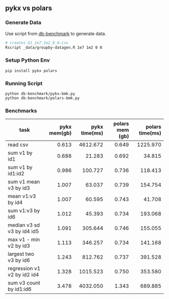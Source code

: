## pykx vs polars

### Generate Data

Use script from [db-benchmark](https://github.com/duckdblabs/db-benchmark) to generate data.

```bash
# creates G1_1e7_1e2_0_0.csv
Rscript _data/groupby-datagen.R 1e7 1e2 0 0
```

### Setup Python Env

```
pip install pykx polars
```

### Running Script

```
python db-benchmark/pykx-bmk.py
python db-benchmark/polars-bmk.py
```

### Benchmarks

| task                        | pykx mem(gb) | pykx time(ms) | polars mem (gb) | polars time(ms) |
| --------------------------- | -----------: | ------------: | --------------: | --------------: |
| read csv                    |        0.613 |      4612.672 |           0.649 |        1225.970 |
| sum v1 by id1               |        0.688 |        21.283 |           0.692 |          34.815 |
| sum v1 by id1:id2           |        0.986 |       100.727 |           0.736 |         118.413 |
| sum v1 mean v3 by id3       |        1.007 |        63.037 |           0.739 |         154.754 |
| mean v1:v3 by id4           |        1.007 |        60.595 |           0.743 |          41.708 |
| sum v1:v3 by id6            |        1.012 |        45.393 |           0.734 |         193.068 |
| median v3 sd v3 by id4 id5  |        1.091 |       305.644 |           0.746 |         155.055 |
| max v1 - min v2 by id3      |        1.113 |       346.257 |           0.734 |         141.168 |
| largest two v3 by id6       |        1.243 |       812.762 |           0.737 |         391.528 |
| regression v1 v2 by id2 id4 |        1.328 |      1015.523 |           0.750 |         353.580 |
| sum v3 count by id1:id6     |        3.478 |      4032.050 |           1.343 |         689.885 |
